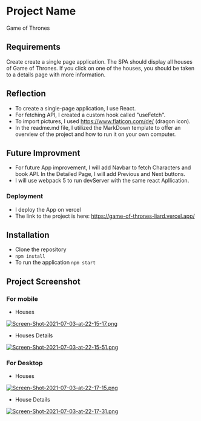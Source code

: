 # Project Name

Game of Thrones

## Requirements

Create create a single page application. The SPA should display all houses of Game of Thrones.
If you click on one of the houses, you should be taken to a details page with more information.

## Reflection
- To create a single-page application, I use React.
- For fetching API, I created a custom hook called "useFetch".
- To import pictures, I used https://www.flaticon.com/de/ (dragon icon).
- In the readme.md file, I utilized the MarkDown template to offer an overview of the project and how to run it on your own computer.

## Future Improvment
- For future App improvement, I will add Navbar to fetch Characters and book API.
In the Detailed Page, I will add Previous and Next buttons. 
- I will use webpack 5 to run devServer with the same react Apllication.

### Deployment
- I deploy the App on vercel
- The link to the project is here:
 https://game-of-thrones-liard.vercel.app/


## Installation
 - Clone the repository
 - `npm install`
 - To run the application `npm start` 

## Project Screenshot

### For mobile 
- Houses

[![Screen-Shot-2021-07-03-at-22-15-17.png](https://i.postimg.cc/d3459nGL/Screen-Shot-2021-07-03-at-22-15-17.png)](https://postimg.cc/CnnChGPg)

- Houses Details

[![Screen-Shot-2021-07-03-at-22-15-51.png](https://i.postimg.cc/pdzkSPDN/Screen-Shot-2021-07-03-at-22-15-51.png)](https://postimg.cc/f3Wxtn25)

### For Desktop 

- Houses

[![Screen-Shot-2021-07-03-at-22-17-15.png](https://i.postimg.cc/76N9xXsm/Screen-Shot-2021-07-03-at-22-17-15.png)](https://postimg.cc/qhzywcd3)


- House Details

[![Screen-Shot-2021-07-03-at-22-17-31.png](https://i.postimg.cc/x8czWPWk/Screen-Shot-2021-07-03-at-22-17-31.png)](https://postimg.cc/5QWyz891)
